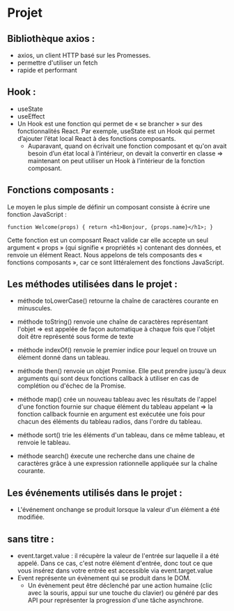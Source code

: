 # Projet

## Bibliothèque axios : 
- axios, un client HTTP basé sur les Promesses.
- permettre d'utiliser un fetch
- rapide et performant

## Hook :
- useState
- useEffect
- Un Hook est une fonction qui permet de « se brancher » sur des fonctionnalités React.
Par exemple, useState est un Hook qui permet d’ajouter l’état local React à des fonctions composants.
  - Auparavant, quand on écrivait une fonction composant et qu'on avait  besoin d’un état local à l’intérieur,
  on devait la convertir en classe => maintenant on peut utiliser un Hook à l’intérieur de la fonction composant.

## Fonctions composants :
Le moyen le plus simple de définir un composant consiste à écrire une fonction JavaScript :

`function Welcome(props) {
return <h1>Bonjour, {props.name}</h1>;
}`

Cette fonction est un composant React valide car elle accepte un seul argument « props » (qui signifie « propriétés ») contenant des données,
et renvoie un élément React. Nous appelons de tels composants des « fonctions composants », car ce sont littéralement des fonctions JavaScript.

## Les méthodes utilisées dans le projet :
- méthode toLowerCase() retourne la chaîne de caractères courante en minuscules.
- méthode toString() renvoie une chaîne de caractères représentant l'objet => est appelée de façon automatique à chaque fois que l'objet doit être représenté sous forme de texte
- méthode indexOf() renvoie le premier indice pour lequel on trouve un élément donné dans un tableau.

- méthode then() renvoie un objet Promise. Elle peut prendre jusqu'à deux arguments qui sont deux fonctions callback à utiliser en cas de complétion ou d'échec de la Promise.
- méthode map() crée un nouveau tableau avec les résultats de l'appel d'une fonction fournie sur chaque élément du tableau appelant => la fonction callback fournie en argument est exécutée une fois pour chacun des éléments du tableau radios, dans l'ordre du tableau.
- méthode sort() trie les éléments d'un tableau, dans ce même tableau, et renvoie le tableau.
- méthode search() éxecute une recherche dans une chaine de caractères grâce à une expression rationnelle appliquée sur la chaîne courante.

## Les événements utilisés dans le projet :
- L'événement onchange se produit lorsque la valeur d'un élément a été modifiée.


## sans titre :
- event.target.value : il récupère la valeur de l'entrée sur laquelle il a été appelé.
Dans ce cas, c'est notre élément d'entrée, donc tout ce que vous insérez dans votre entrée est accessible via event.target.value
- Event représente un évènement qui se produit dans le DOM.
  - Un évènement peut être déclenché par une action humaine (clic avec la souris, appui sur une touche du clavier) ou généré par des API pour représenter la progression d'une tâche asynchrone.